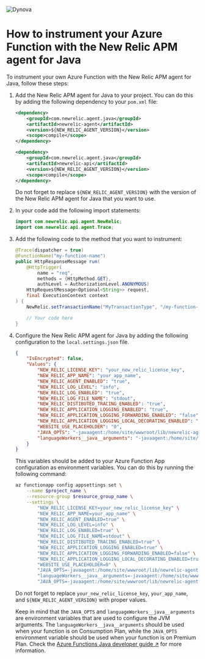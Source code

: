 ![Dynova](https://gitlab.com/softbutterfly/open-source/open-source-office/-/raw/master/assets/dynova/dynova-header-1.png)

# How to instrument your Azure Function with the New Relic APM agent for Java

To instrument your own Azure Function with the New Relic APM agent for Java,
follow these steps:

1. Add the New Relic APM agent for Java to your project. You can do this by
    adding the following dependency to your `pom.xml` file:

    ```xml
    <dependency>
        <groupId>com.newrelic.agent.java</groupId>
        <artifactId>newrelic-agent</artifactId>
        <version>${NEW_RELIC_AGENT_VERSION}</version>
        <scope>compile</scope>
    </dependency>

    <dependency>
        <groupId>com.newrelic.agent.java</groupId>
        <artifactId>newrelic-api</artifactId>
        <version>${NEW_RELIC_AGENT_VERSION}</version>
        <scope>compile</scope>
    </dependency>
    ```

    Do not forget to replace `${NEW_RELIC_AGENT_VERSION}` with the version of
    the New Relic APM agent for Java that you want to use.

2. In your code add the following import statements:

    ```java
    import com.newrelic.api.agent.NewRelic;
    import com.newrelic.api.agent.Trace;
    ```

3. Add the following code to the method that you want to instrument:

    ```java
    @Trace(dispatcher = true)
    @FunctionName("my-function-name")
    public HttpResponseMessage run(
        @HttpTrigger(
            name = "req",
            methods = {HttpMethod.GET},
            authLevel = AuthorizationLevel.ANONYMOUS)
        HttpRequestMessage<Optional<String>> request,
        final ExecutionContext context
    ) {
        NewRelic.setTransactionName("MyTransactionType", "/my-function-path");

        // Your code here
    }
    ```

4. Configure the New Relic APM agent for Java by adding the following
    configuration to the `local.settings.json` file.

    ```json
    {
        "IsEncrypted": false,
        "Values": {
            "NEW_RELIC_LICENSE_KEY": "your_new_relic_license_key",
            "NEW_RELIC_APP_NAME": "your_app_name",
            "NEW_RELIC_AGENT_ENABLED": "true",
            "NEW_RELIC_LOG_LEVEL": "info",
            "NEW_RELIC_LOG_ENABLED": "true",
            "NEW_RELIC_LOG_FILE_NAME": "stdout",
            "NEW_RELIC_DISTIBUTED_TRACING_ENABLED": "true",
            "NEW_RELIC_APPLICATION_LOGGING_ENABLED": "true",
            "NEW_RELIC_APPLICATION_LOGGING_FORWARDING_ENABLED": "false",
            "NEW_RELIC_APPLICATION_LOGGING_LOCAL_DECORATING_ENABLED": "true",
            "WEBSITE_USE_PLACEHOLDER": "0",
            "JAVA_OPTS": "-javaagent:/home/site/wwwroot/lib/newrelic-agent-${NEW_RELIC_AGENT_VERSION}.jar",
            "languageWorkers__java__arguments": "-javaagent:/home/site/wwwroot/lib/newrelic-agent-${NEW_RELIC_AGENT_VERSION}.jar"
        }
    }
    ```

    This variables should be added to your Azure Function App configuration as
    environment variables. You can do this by running the following command:

    ```bash
    az functionapp config appsettings set \
        --name $project_name \
        --resource-group $resource_group_name \
        --settings \
            "NEW_RELIC_LICENSE_KEY=your_new_relic_license_key" \
            "NEW_RELIC_APP_NAME=your_app_name" \
            "NEW_RELIC_AGENT_ENABLED=true" \
            "NEW_RELIC_LOG_LEVEL=info" \
            "NEW_RELIC_LOG_ENABLED=true" \
            "NEW_RELIC_LOG_FILE_NAME=stdout" \
            "NEW_RELIC_DISTIBUTED_TRACING_ENABLED=true" \
            "NEW_RELIC_APPLICATION_LOGGING_ENABLED=true" \
            "NEW_RELIC_APPLICATION_LOGGING_FORWARDING_ENABLED=false" \
            "NEW_RELIC_APPLICATION_LOGGING_LOCAL_DECORATING_ENABLED=true" \
            "WEBSITE_USE_PLACEHOLDER=0" \
            "JAVA_OPTS=-javaagent:/home/site/wwwroot/lib/newrelic-agent-${NEW_RELIC_AGENT_VERSION}.jar" \
            "languageWorkers__java__arguments=-javaagent:/home/site/wwwroot/lib/newrelic-agent-${NEW_RELIC_AGENT_VERSION}.jar" \
            "JAVA_OPTS=-javaagent:/home/site/wwwroot/lib/newrelic-agent-${NEW_RELIC_AGENT_VERSION}.jar"
    ```

    Do not forget to replace `your_new_relic_license_key`, `your_app_name`, and
    `${NEW_RELIC_AGENT_VERSION}` with proper values.

    Keep in mind that the `JAVA_OPTS` and `languageWorkers__java__arguments` are
    environment variables that are used to configure the JVM arguments. The
    `languageWorkers__java__arguments` should be used when your function is on
    Consumption Plan, while the `JAVA_OPTS` environment variable should be used
    when your function is on Premium Plan. Check the
    [Azure Functions Java developer guide ↗][href:azfnguide] for more
    information.

[href:azfnguide]: https://docs.microsoft.com/en-us/azure/azure-functions/functions-reference-java
